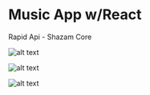# Music App w/React

Rapid Api - Shazam Core

![alt text](https://github.com/oguzhanbayoglu/musict/blob/main/screenshots/1.png?raw=true)

![alt text](https://github.com/oguzhanbayoglu/musict/blob/main/screenshots/2.png?raw=true)

![alt text](https://github.com/oguzhanbayoglu/musict/blob/main/screenshots/4.png?raw=true)
